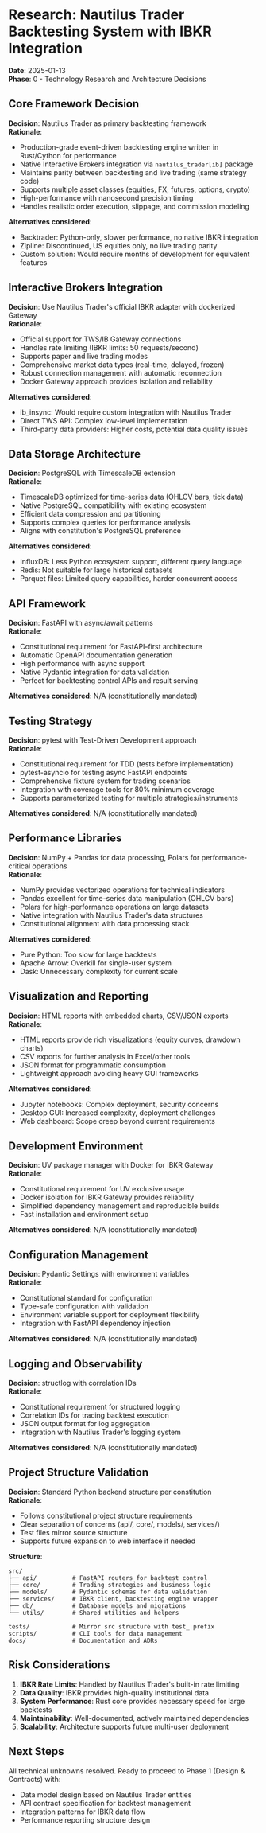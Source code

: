 # Research: Nautilus Trader Backtesting System with IBKR Integration

**Date**: 2025-01-13  
**Phase**: 0 - Technology Research and Architecture Decisions

## Core Framework Decision

**Decision**: Nautilus Trader as primary backtesting framework  
**Rationale**: 
- Production-grade event-driven backtesting engine written in Rust/Cython for performance
- Native Interactive Brokers integration via `nautilus_trader[ib]` package
- Maintains parity between backtesting and live trading (same strategy code)
- Supports multiple asset classes (equities, FX, futures, options, crypto)
- High-performance with nanosecond precision timing
- Handles realistic order execution, slippage, and commission modeling

**Alternatives considered**:
- Backtrader: Python-only, slower performance, no native IBKR integration
- Zipline: Discontinued, US equities only, no live trading parity
- Custom solution: Would require months of development for equivalent features

## Interactive Brokers Integration

**Decision**: Use Nautilus Trader's official IBKR adapter with dockerized Gateway  
**Rationale**:
- Official support for TWS/IB Gateway connections
- Handles rate limiting (IBKR limits: 50 requests/second)
- Supports paper and live trading modes
- Comprehensive market data types (real-time, delayed, frozen)
- Robust connection management with automatic reconnection
- Docker Gateway approach provides isolation and reliability

**Alternatives considered**:
- ib_insync: Would require custom integration with Nautilus Trader
- Direct TWS API: Complex low-level implementation
- Third-party data providers: Higher costs, potential data quality issues

## Data Storage Architecture

**Decision**: PostgreSQL with TimescaleDB extension  
**Rationale**:
- TimescaleDB optimized for time-series data (OHLCV bars, tick data)
- Native PostgreSQL compatibility with existing ecosystem
- Efficient data compression and partitioning
- Supports complex queries for performance analysis
- Aligns with constitution's PostgreSQL preference

**Alternatives considered**:
- InfluxDB: Less Python ecosystem support, different query language
- Redis: Not suitable for large historical datasets
- Parquet files: Limited query capabilities, harder concurrent access

## API Framework

**Decision**: FastAPI with async/await patterns  
**Rationale**:
- Constitutional requirement for FastAPI-first architecture
- Automatic OpenAPI documentation generation
- High performance with async support
- Native Pydantic integration for data validation
- Perfect for backtesting control APIs and result serving

**Alternatives considered**: N/A (constitutionally mandated)

## Testing Strategy

**Decision**: pytest with Test-Driven Development approach  
**Rationale**:
- Constitutional requirement for TDD (tests before implementation)
- pytest-asyncio for testing async FastAPI endpoints
- Comprehensive fixture system for trading scenarios
- Integration with coverage tools for 80% minimum coverage
- Supports parameterized testing for multiple strategies/instruments

**Alternatives considered**: N/A (constitutionally mandated)

## Performance Libraries

**Decision**: NumPy + Pandas for data processing, Polars for performance-critical operations  
**Rationale**:
- NumPy provides vectorized operations for technical indicators
- Pandas excellent for time-series data manipulation (OHLCV bars)
- Polars for high-performance operations on large datasets
- Native integration with Nautilus Trader's data structures
- Constitutional alignment with data processing stack

**Alternatives considered**:
- Pure Python: Too slow for large backtests
- Apache Arrow: Overkill for single-user system
- Dask: Unnecessary complexity for current scale

## Visualization and Reporting

**Decision**: HTML reports with embedded charts, CSV/JSON exports  
**Rationale**:
- HTML reports provide rich visualizations (equity curves, drawdown charts)
- CSV exports for further analysis in Excel/other tools
- JSON format for programmatic consumption
- Lightweight approach avoiding heavy GUI frameworks

**Alternatives considered**:
- Jupyter notebooks: Complex deployment, security concerns
- Desktop GUI: Increased complexity, deployment challenges
- Web dashboard: Scope creep beyond current requirements

## Development Environment

**Decision**: UV package manager with Docker for IBKR Gateway  
**Rationale**:
- Constitutional requirement for UV exclusive usage
- Docker isolation for IBKR Gateway provides reliability
- Simplified dependency management and reproducible builds
- Fast installation and environment setup

**Alternatives considered**: N/A (constitutionally mandated)

## Configuration Management

**Decision**: Pydantic Settings with environment variables  
**Rationale**:
- Constitutional standard for configuration
- Type-safe configuration with validation
- Environment variable support for deployment flexibility
- Integration with FastAPI dependency injection

**Alternatives considered**: N/A (constitutionally mandated)

## Logging and Observability

**Decision**: structlog with correlation IDs  
**Rationale**:
- Constitutional requirement for structured logging
- Correlation IDs for tracing backtest execution
- JSON output format for log aggregation
- Integration with Nautilus Trader's logging system

**Alternatives considered**: N/A (constitutionally mandated)

## Project Structure Validation

**Decision**: Standard Python backend structure per constitution  
**Rationale**:
- Follows constitutional project structure requirements
- Clear separation of concerns (api/, core/, models/, services/)
- Test files mirror source structure
- Supports future expansion to web interface if needed

**Structure**:
```
src/
├── api/          # FastAPI routers for backtest control
├── core/         # Trading strategies and business logic
├── models/       # Pydantic schemas for data validation
├── services/     # IBKR client, backtesting engine wrapper
├── db/           # Database models and migrations
└── utils/        # Shared utilities and helpers

tests/            # Mirror src structure with test_ prefix
scripts/          # CLI tools for data management
docs/             # Documentation and ADRs
```

## Risk Considerations

1. **IBKR Rate Limits**: Handled by Nautilus Trader's built-in rate limiting
2. **Data Quality**: IBKR provides high-quality institutional data
3. **System Performance**: Rust core provides necessary speed for large backtests
4. **Maintainability**: Well-documented, actively maintained dependencies
5. **Scalability**: Architecture supports future multi-user deployment

## Next Steps

All technical unknowns resolved. Ready to proceed to Phase 1 (Design & Contracts) with:
- Data model design based on Nautilus Trader entities
- API contract specification for backtest management
- Integration patterns for IBKR data flow
- Performance reporting structure design